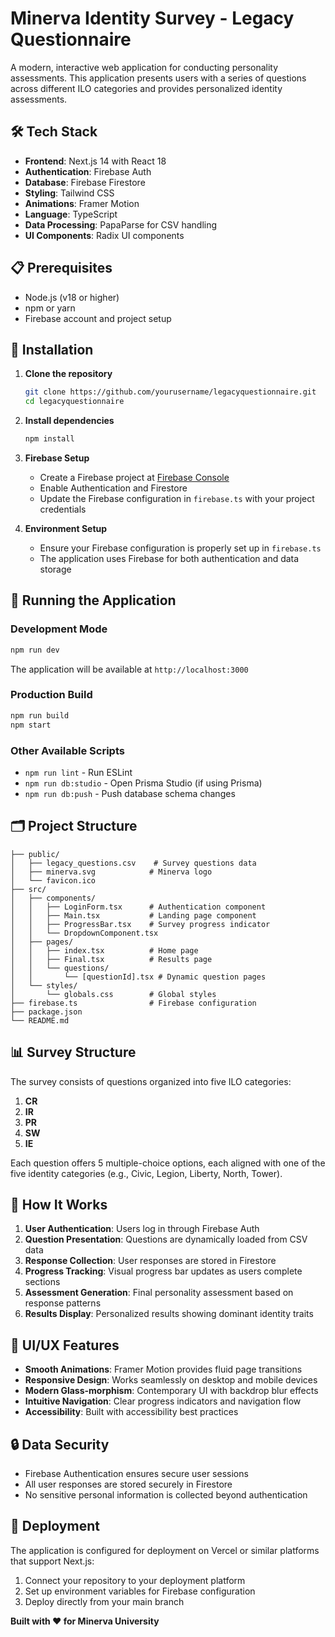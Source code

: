 # Minerva Identity Survey - Legacy Questionnaire

A modern, interactive web application for conducting personality assessments. This application presents users with a series of questions across different ILO categories and provides personalized identity assessments.

## 🛠️ Tech Stack

- **Frontend**: Next.js 14 with React 18
- **Authentication**: Firebase Auth
- **Database**: Firebase Firestore
- **Styling**: Tailwind CSS
- **Animations**: Framer Motion
- **Language**: TypeScript
- **Data Processing**: PapaParse for CSV handling
- **UI Components**: Radix UI components

## 📋 Prerequisites

- Node.js (v18 or higher)
- npm or yarn
- Firebase account and project setup

## 🔧 Installation

1. **Clone the repository**
   ```bash
   git clone https://github.com/yourusername/legacyquestionnaire.git
   cd legacyquestionnaire
   ```

2. **Install dependencies**
   ```bash
   npm install
   ```

3. **Firebase Setup**
   - Create a Firebase project at [Firebase Console](https://console.firebase.google.com/)
   - Enable Authentication and Firestore
   - Update the Firebase configuration in `firebase.ts` with your project credentials

4. **Environment Setup**
   - Ensure your Firebase configuration is properly set up in `firebase.ts`
   - The application uses Firebase for both authentication and data storage

## 🚀 Running the Application

### Development Mode
```bash
npm run dev
```
The application will be available at `http://localhost:3000`

### Production Build
```bash
npm run build
npm start
```

### Other Available Scripts
- `npm run lint` - Run ESLint
- `npm run db:studio` - Open Prisma Studio (if using Prisma)
- `npm run db:push` - Push database schema changes

## 🗂️ Project Structure

```
├── public/
│   ├── legacy_questions.csv    # Survey questions data
│   ├── minerva.svg            # Minerva logo
│   └── favicon.ico
├── src/
│   ├── components/
│   │   ├── LoginForm.tsx      # Authentication component
│   │   ├── Main.tsx           # Landing page component
│   │   ├── ProgressBar.tsx    # Survey progress indicator
│   │   └── DropdownComponent.tsx
│   ├── pages/
│   │   ├── index.tsx          # Home page
│   │   ├── Final.tsx          # Results page
│   │   └── questions/
│   │       └── [questionId].tsx # Dynamic question pages
│   └── styles/
│       └── globals.css        # Global styles
├── firebase.ts                # Firebase configuration
├── package.json
└── README.md
```

## 📊 Survey Structure

The survey consists of questions organized into five ILO categories:

1. **CR**
2. **IR** 
3. **PR** 
4. **SW** 
5. **IE**

Each question offers 5 multiple-choice options, each aligned with one of the five identity categories (e.g., Civic, Legion, Liberty, North, Tower).

## 🔄 How It Works

1. **User Authentication**: Users log in through Firebase Auth
2. **Question Presentation**: Questions are dynamically loaded from CSV data
3. **Response Collection**: User responses are stored in Firestore
4. **Progress Tracking**: Visual progress bar updates as users complete sections
5. **Assessment Generation**: Final personality assessment based on response patterns
6. **Results Display**: Personalized results showing dominant identity traits

## 🎨 UI/UX Features

- **Smooth Animations**: Framer Motion provides fluid page transitions
- **Responsive Design**: Works seamlessly on desktop and mobile devices
- **Modern Glass-morphism**: Contemporary UI with backdrop blur effects
- **Intuitive Navigation**: Clear progress indicators and navigation flow
- **Accessibility**: Built with accessibility best practices

## 🔒 Data Security

- Firebase Authentication ensures secure user sessions
- All user responses are stored securely in Firestore
- No sensitive personal information is collected beyond authentication

## 🚀 Deployment

The application is configured for deployment on Vercel or similar platforms that support Next.js:

1. Connect your repository to your deployment platform
2. Set up environment variables for Firebase configuration
3. Deploy directly from your main branch

**Built with ❤️ for Minerva University**